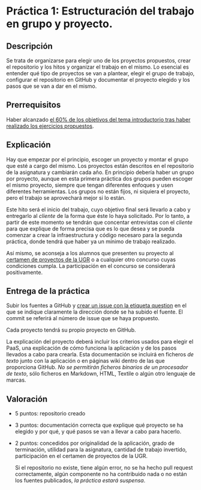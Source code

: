 Práctica 1: Estructuración del trabajo en grupo y proyecto.
=====================================

Descripción
-----------------

Se trata de organizarse para elegir uno de los proyectos propuestos, crear el repositorio y los hitos y organizar el trabajo en el mismo. Lo esencial es entender qué tipo de proyectos se van a plantear, elegir el grupo de trabajo, configurar el repositorio en GitHub y documentar el proyecto elegido y los pasos que se van a dar en el mismo. 

Prerrequisitos
--------------------

Haber alcanzado
[el 60% de los objetivos del tema introductorio tras haber realizado los ejercicios propuestos](Intro_concepto_y_soporte_fisico.md). 

Explicación
----------------

Hay que empezar por el principio, escoger un proyecto y montar el grupo que esté a cargo del mismo. Los proyectos están descritos en el repositorio de la asignatura y cambiarán cada año. En principio debería haber un grupo por proyecto, aunque en esta primera práctica dos grupos pueden escoger el mismo proyecto, siempre que tengan diferentes enfoques y usen diferentes herramientas. Los grupos no están fijos, ni siquiera el proyecto, pero el trabajo se aprovechará mejor si lo están.

Este hito será el inicio del trabajo, cuyo objetivo final será llevarlo a cabo y entregarlo al *cliente* de la forma que éste lo haya solicitado. Por lo tanto, a partir de este momento se tendrán que concentar entrevistas con el *cliente* para que explique de forma precisa que es lo que desea y se pueda comenzar a crear la infraestructura y código necesaro para la segunda práctica, donde tendrá que haber ya un mínimo de trabajo realizado.

Así mismo, se aconseja a los alumnos que presenten su proyecto al [certamen de proyectos de la UGR](http://osl.ugr.es) o a cualquier otro concurso cuyas condiciones cumpla. La participación en el concurso se considerará positivamente. 


Entrega de la práctica
--------------------------------

Subir los fuentes a GitHub y
[crear un issue con la etiqueta question](https://github.com/mgarenas/CloudComputing/practicas/1.md) en el
que se indique claramente la dirección donde se ha subido el fuente. El commit se referirá al número de issue que se haya propuesto.

Cada proyecto tendrá su propio proyecto en GitHub.

La explicación del proyecto deberá incluir los criterios usados para
elegir el PaaS, una explicación de cómo funciona la aplicación y de
los pasos llevados a cabo para crearla. Esta documentación se incluirá
en ficheros *de texto* junto con la aplicación o en páginas wiki
dentro de las que proporciona GitHub. *No se permitirán ficheros
binarios de un procesador de texto*, sólo ficheros en Markdown, HTML,
Textile o algún otro lenguaje de marcas. 

Valoración
--------------

* 5 puntos: repositorio creado 
* 3 puntos: documentación correcta que explique qué proyecto se ha elegido y por qué, y qué pasos se van a llevar a cabo para hacerlo.
* 2 puntos: concedidos por originalidad de la aplicación, grado de
  terminación, utilidad para la asignatura, cantidad de trabajo invertido, participación en el certamen de proyectos de la UGR. 
  
  Si el repositorio no existe, tiene algún error, no se ha hecho pull request correctamente, algún componente no ha contribuido nada o no están los fuentes publicados, *la
  práctica estará suspensa*.
